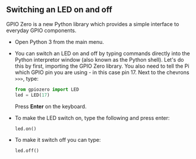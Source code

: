 ## Switching an LED on and off

GPIO Zero is a new Python library which provides a simple interface to everyday GPIO components.

- Open Python 3 from the main menu.

- You can switch an LED on and off by typing commands directly into the Python interpretor window (also known as the Python shell). Let's do this by first, importing the GPIO Zero library. You also need to tell the Pi which GPIO pin you are using - in this case pin 17. Next to the chevrons `>>>`, type:

	```python
	from gpiozero import LED
	led = LED(17)

	```
	Press **Enter** on the keyboard.

- To make the LED switch on, type the following and press enter:

	```python
	led.on()
	```

- To make it switch off you can type:

	```python
	led.off()
	```

